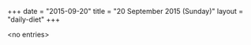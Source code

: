 +++
date = "2015-09-20"
title = "20 September 2015 (Sunday)"
layout = "daily-diet"
+++

<p>&lt;no entries&gt;</p>
